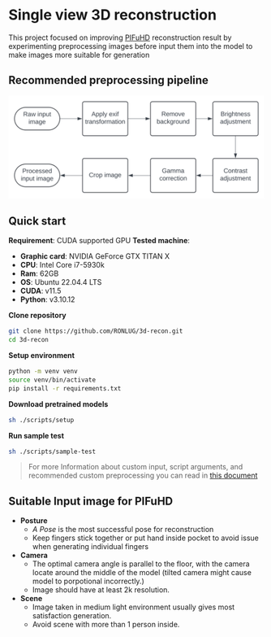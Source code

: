# Single view 3D reconstruction
This project focused on improving [PIFuHD](https://github.com/facebookresearch/pifuhd) reconstruction result by experimenting preprocessing images before input them into the model to make images more suitable for generation

## Recommended preprocessing pipeline

![PIFuHD Image processing](./assets/image_processing_pipeline.svg)
## Quick start
**Requirement**: CUDA supported GPU
**Tested machine**: 
- **Graphic card**: NVIDIA GeForce GTX TITAN X
- **CPU**: Intel Core i7-5930k 
- **Ram**: 62GB
- **OS**: Ubuntu 22.04.4 LTS
- **CUDA**: v11.5
- **Python**: v3.10.12


**Clone repository**
```bash
git clone https://github.com/RONLUG/3d-recon.git
cd 3d-recon
```

**Setup environment**
```bash
python -m venv venv
source venv/bin/activate
pip install -r requirements.txt
```

**Download pretrained models**
```bash
sh ./scripts/setup
```

**Run sample test**
```bash
sh ./scripts/sample-test
```
> For more Information about custom input, script arguments, and recommended custom preprocessing you can read in [this document](GUIDE.md)

## Suitable Input image for PIFuHD
- **Posture**
    - *A Pose* is the most successful pose for reconstruction
    - Keep fingers stick together or put hand inside pocket to avoid issue when generating individual fingers
- **Camera**
    - The optimal camera angle is parallel to the floor, with the camera locate around the middle of the model (tilted camera might cause model to porpotional incorrectly.)
    - Image should have at least 2k resolution.
- **Scene**
    - Image taken in medium light environment usually gives most satisfaction generation.
    - Avoid scene with more than 1 person inside.
